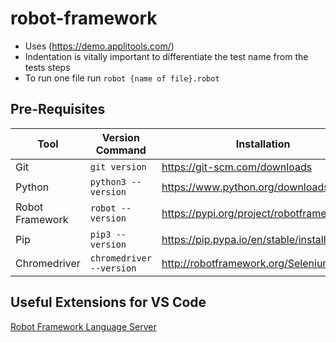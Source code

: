 # robot-framework

- Uses (https://demo.applitools.com/)
- Indentation is vitally important to differentiate the test name from the tests steps
- To run one file run `robot {name of file}.robot`

## Pre-Requisites
|Tool|Version Command|Installation|
|----|---------------|------------|
|Git |`git version`|https://git-scm.com/downloads|
|Python|`python3 --version`|https://www.python.org/downloads|
| Robot Framework |`robot --version` |https://pypi.org/project/robotframework|
| Pip |`pip3 --version`|https://pip.pypa.io/en/stable/installing|
| Chromedriver| `chromedriver --version` |http://robotframework.org/SeleniumLibrary|

## Useful Extensions for VS Code
[Robot Framework Language Server](https://marketplace.visualstudio.com/items?itemName=robocorp.robotframework-lsp)